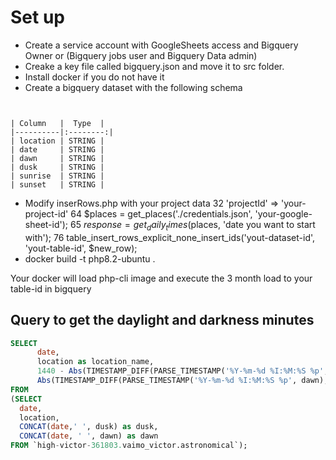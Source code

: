 # Set up

- Create a service account with GoogleSheets access and Bigquery Owner or (Bigquery jobs user and Bigquery Data admin)
- Creake a key file called bigquery.json and move it to src folder.
- Install docker if you do not have it
- Create a bigquery dataset with the following schema

```
          
      
| Column   |  Type  |
|----------|:--------:|
| location | STRING | 
| date     | STRING | 
| dawn     | STRING | 
| dusk     | STRING |   
| sunrise  | STRING |  
| sunset   | STRING | 

```

- Modify inserRows.php with your project data
  32 'projectId' => 'your-project-id'
  64 $places = get_places('./credentials.json', 'your-google-sheet-id');
  65 $response = get_daily_times($places, 'date you want to start with');
  76 table_insert_rows_explicit_none_insert_ids('yout-dataset-id', 'yout-table-id', $new_row);
- docker build -t php8.2-ubuntu .

Your docker will load php-cli image and execute the 3 month load to your table-id in bigquery

## Query to get the daylight and darkness minutes

```SQL
SELECT 
      date, 
      location as location_name,
      1440 - Abs(TIMESTAMP_DIFF(PARSE_TIMESTAMP('%Y-%m-%d %I:%M:%S %p', dawn), PARSE_TIMESTAMP('%Y-%m-%d %I:%M:%S %p', dusk), MINUTE)) as daylight_minutes,
      Abs(TIMESTAMP_DIFF(PARSE_TIMESTAMP('%Y-%m-%d %I:%M:%S %p', dawn), PARSE_TIMESTAMP('%Y-%m-%d %I:%M:%S %p', dusk), MINUTE)) as darkness_minutes
FROM
(SELECT
  date,
  location,
  CONCAT(date,' ', dusk) as dusk,
  CONCAT(date, ' ', dawn) as dawn
FROM `high-victor-361803.vaimo_victor.astronomical`);
```